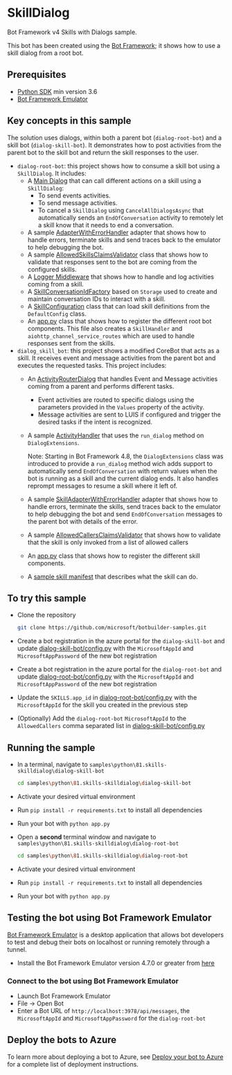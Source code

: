 # SkillDialog

Bot Framework v4 Skills with Dialogs sample.

This bot has been created using the [Bot Framework](https://dev.botframework.com); it shows how to use a skill dialog from a root bot.

## Prerequisites

- [Python SDK](https://www.python.org/downloads/) min version 3.6
- [Bot Framework Emulator](https://github.com/microsoft/botframework-emulator)

## Key concepts in this sample

The solution uses dialogs, within both a parent bot (`dialog-root-bot`) and a skill bot (`dialog-skill-bot`).
It demonstrates how to post activities from the parent bot to the skill bot and return the skill responses to the user.

- `dialog-root-bot`: this project shows how to consume a skill bot using a `SkillDialog`. It includes:
  - A [Main Dialog](dialog-root-bot/dialogs/main_dialog.py) that can call different actions on a skill using a `SkillDialog`:
    - To send events activities.
    - To send message activities.
    - To cancel a `SkillDialog` using `CancelAllDialogsAsync` that automatically sends an `EndOfConversation` activity to remotely let a skill know that it needs to end a conversation.
  - A sample [AdapterWithErrorHandler](dialog-root-bot/adapter_with_error_handler.py) adapter that shows how to handle errors, terminate skills and send traces back to the emulator to help debugging the bot.
  - A sample [AllowedSkillsClaimsValidator](dialog-root-bot/authentication/allowed_skills_claims_validator.py) class that shows how to validate that responses sent to the bot are coming from the configured skills.
  - A [Logger Middleware](dialog-root-bot/middleware/logger_middleware.py) that shows how to handle and log activities coming from a skill.
  - A [SkillConversationIdFactory](dialog-root-bot/skill_conversation_id_factory.py) based on `Storage` used to create and maintain conversation IDs to interact with a skill.
  - A [SkillConfiguration](dialog-root-bot/config.py) class that can load skill definitions from the `DefaultConfig` class.
  - An [app.py](dialog-root-bot/app.py) class that shows how to register the different root bot components. This file also creates a `SkillHandler` and `aiohttp_channel_service_routes` which are used to handle responses sent from the skills.
- `dialog_skill_bot`: this project shows a modified CoreBot that acts as a skill. It receives event and message activities from the parent bot and executes the requested tasks. This project includes:
  - An [ActivityRouterDialog](dialog-skill-bot/dialogs/activity_router_dialog.py) that handles Event and Message activities coming from a parent and performs different tasks.
    - Event activities are routed to specific dialogs using the parameters provided in the `Values` property of the activity.
    - Message activities are sent to LUIS if configured and trigger the desired tasks if the intent is recognized.
  - A sample [ActivityHandler](dialog-skill-bot/bots/skill_bot.py) that uses the `run_dialog` method on `DialogExtensions`.

    Note: Starting in Bot Framework 4.8, the `DialogExtensions` class was introduced to provide a `run_dialog` method wich adds support to automatically send `EndOfConversation` with return values when the bot is running as a skill and the current dialog ends. It also handles reprompt messages to resume a skill where it left of.
  - A sample [SkillAdapterWithErrorHandler](dialog-skill-bot/skill_adapter_with_error_handler.py) adapter that shows how to handle errors, terminate the skills, send traces back to the emulator to help debugging the bot and send `EndOfConversation` messages to the parent bot with details of the error.
  - A sample [AllowedCallersClaimsValidator](dialog-skill-bot/authentication/allow_callers_claims_validation.py) that shows how to validate that the skill is only invoked from a list of allowed callers
  - An [app.py](dialog-skill-bot/app.py) class that shows how to register the different skill components.
  - A [sample skill manifest](dialog-skill-bot/wwwroot/manifest/dialogchildbot-manifest-1.0.json) that describes what the skill can do.



## To try this sample

- Clone the repository

    ```bash
    git clone https://github.com/microsoft/botbuilder-samples.git
    ```

- Create a bot registration in the azure portal for the `dialog-skill-bot` and update [dialog-skill-bot/config.py](dialog-skill-bot/config.py) with the `MicrosoftAppId` and `MicrosoftAppPassword` of the new bot registration
- Create a bot registration in the azure portal for the `dialog-root-bot` and update [dialog-root-bot/config.py](dialog-root-bot/config.py) with the `MicrosoftAppId` and `MicrosoftAppPassword` of the new bot registration
- Update the `SKILLS.app_id` in [dialog-root-bot/config.py](dialog-root-bot/config.py) with the `MicrosoftAppId` for the skill you created in the previous step
- (Optionally) Add the `dialog-root-bot` `MicrosoftAppId` to the `AllowedCallers` comma separated list in [dialog-skill-bot/config.py](dialog-skill-bot/config.py)

## Running the sample

- In a terminal, navigate to `samples\python\81.skills-skilldialog\dialog-skill-bot`

    ```bash
    cd samples\python\81.skills-skilldialog\dialog-skill-bot
    ```

- Activate your desired virtual environment

- Run `pip install -r requirements.txt` to install all dependencies

- Run your bot with `python app.py`

- Open a **second** terminal window and navigate to `samples\python\81.skills-skilldialog\dialog-root-bot`

    ```bash
    cd samples\python\81.skills-skilldialog\dialog-root-bot
    ```

- Activate your desired virtual environment

- Run `pip install -r requirements.txt` to install all dependencies

- Run your bot with `python app.py`


## Testing the bot using Bot Framework Emulator

[Bot Framework Emulator](https://github.com/microsoft/botframework-emulator) is a desktop application that allows bot developers to test and debug their bots on localhost or running remotely through a tunnel.

- Install the Bot Framework Emulator version 4.7.0 or greater from [here](https://github.com/Microsoft/BotFramework-Emulator/releases)

### Connect to the bot using Bot Framework Emulator

- Launch Bot Framework Emulator
- File -> Open Bot
- Enter a Bot URL of `http://localhost:3978/api/messages`, the `MicrosoftAppId` and `MicrosoftAppPassword` for the `dialog-root-bot`

## Deploy the bots to Azure

To learn more about deploying a bot to Azure, see [Deploy your bot to Azure](https://aka.ms/azuredeployment) for a complete list of deployment instructions.
